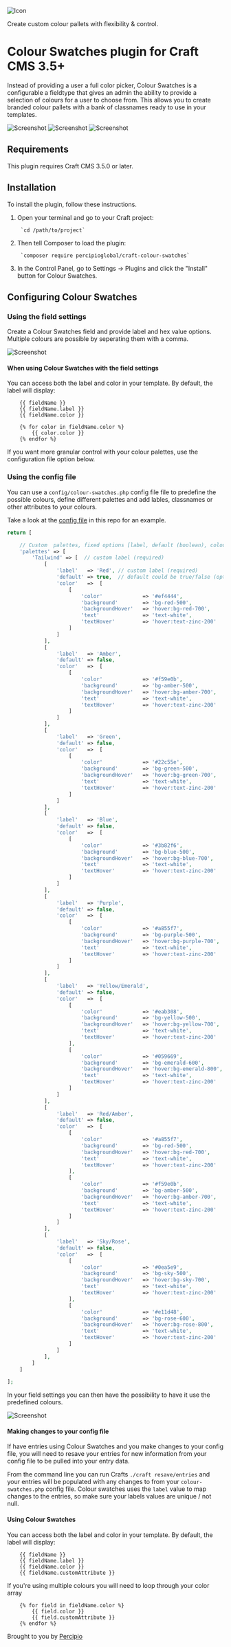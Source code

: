 ![Icon](./src/icon.svg)

Create custom colour pallets with flexibility & control.

# Colour Swatches plugin for Craft CMS 3.5+

Instead of providing a user a full color picker, Colour Swatches is a configurable a fieldtype that gives an admin the ability to provide a selection of colours for a user to choose from. This allows you to create branded colour pallets with a bank of classnames ready to use in your templates. 

![Screenshot](./resources/img/colour-swatches-1.png)
![Screenshot](./resources/img/colour-swatches-2.png)
![Screenshot](./resources/img/colour-swatches-3.png)

## Requirements

This plugin requires Craft CMS 3.5.0 or later.

## Installation

To install the plugin, follow these instructions.

1. Open your terminal and go to your Craft project:

        `cd /path/to/project`

2. Then tell Composer to load the plugin:

        `composer require percipioglobal/craft-colour-swatches`

3. In the Control Panel, go to Settings → Plugins and click the "Install" button for Colour Swatches.

## Configuring Colour Swatches
### Using the field settings

Create a Colour Swatches field and provide label and hex value options. Multiple colours are possible by seperating them with a comma.

![Screenshot](./resources/img/colour-swatches-3.png)

#### When using Colour Swatches with the field settings

You can access both the label and color in your template. By default, the label will display:

```twig
    {{ fieldName }}
    {{ fieldName.label }}
    {{ fieldName.color }}
```

```twig
    {% for color in fieldName.color %}
        {{ color.color }}
    {% endfor %}
```

If you want more granular control with your colour palettes, use the configuration file option below.

### Using the config file

You can use a `config/colour-swatches.php` config file file to predefine the possible colours, define different palettes and add lables, classnames or other attributes to your colours.

Take a look at the [config file](https://github.com/percipioglobal/craft-colour-swatches/blob/master/src/config.php) in this repo for an example.

```php
return [

    // Custom  palettes, fixed options [label, default (boolean), colour (array(colour, customOptions)) ]
    'palettes' => [
        'Tailwind' => [  // custom label (required)
            [
                'label'   => 'Red', // custom label (required)
                'default' => true,  // default could be true/false (option is required)
                'color'   =>  [
                    [
                        'color'             => '#ef4444',               // the colour shown in the fieldtype (required)
                        'background'        => 'bg-red-500',            // optional / custom attribute
                        'backgroundHover'   => 'hover:bg-red-700',      // optional / custom attribute
                        'text'              => 'text-white',            // optional / custom attribute
                        'textHover'         => 'hover:text-zinc-200'    // optional / custom attribute
                    ]
                ]
            ],
            [
                'label'   => 'Amber',
                'default' => false,
                'color'   =>  [
                    [
                        'color'             => '#f59e0b',               
                        'background'        => 'bg-amber-500',
                        'backgroundHover'   => 'hover:bg-amber-700',
                        'text'              => 'text-white',
                        'textHover'         => 'hover:text-zinc-200'
                    ]
                ]
            ],
            [
                'label'   => 'Green',
                'default' => false,
                'color'   =>  [
                    [
                        'color'             => '#22c55e',              
                        'background'        => 'bg-green-500',
                        'backgroundHover'   => 'hover:bg-green-700',
                        'text'              => 'text-white',
                        'textHover'         => 'hover:text-zinc-200'
                    ]
                ]
            ],
            [
                'label'   => 'Blue',
                'default' => false,
                'color'   =>  [
                    [
                        'color'             => '#3b82f6',              
                        'background'        => 'bg-blue-500',
                        'backgroundHover'   => 'hover:bg-blue-700',
                        'text'              => 'text-white',
                        'textHover'         => 'hover:text-zinc-200'
                    ]
                ]
            ],
            [
                'label'   => 'Purple',
                'default' => false,
                'color'   =>  [
                    [
                        'color'             => '#a855f7',              
                        'background'        => 'bg-purple-500',
                        'backgroundHover'   => 'hover:bg-purple-700',
                        'text'              => 'text-white',
                        'textHover'         => 'hover:text-zinc-200'
                    ]
                ]
            ],
            [
                'label'   => 'Yellow/Emerald',
                'default' => false,
                'color'   =>  [
                    [
                        'color'             => '#eab308',              
                        'background'        => 'bg-yellow-500',
                        'backgroundHover'   => 'hover:bg-yellow-700',
                        'text'              => 'text-white',
                        'textHover'         => 'hover:text-zinc-200'
                    ],
                    [
                        'color'             => '#059669',               
                        'background'        => 'bg-emerald-600',
                        'backgroundHover'   => 'hover:bg-emerald-800',
                        'text'              => 'text-white',
                        'textHover'         => 'hover:text-zinc-200'
                    ]
                ]
            ],
            [
                'label'   => 'Red/Amber',
                'default' => false,
                'color'   =>  [
                    [
                        'color'             => '#a855f7',              
                        'background'        => 'bg-red-500',
                        'backgroundHover'   => 'hover:bg-red-700',
                        'text'              => 'text-white',
                        'textHover'         => 'hover:text-zinc-200'
                    ],
                    [
                        'color'             => '#f59e0b',               
                        'background'        => 'bg-amber-500',
                        'backgroundHover'   => 'hover:bg-amber-700',
                        'text'              => 'text-white',
                        'textHover'         => 'hover:text-zinc-200'
                    ]
                ]
            ],
            [
                'label'   => 'Sky/Rose',
                'default' => false,
                'color'   =>  [
                    [
                        'color'             => '#0ea5e9',               
                        'background'        => 'bg-sky-500',
                        'backgroundHover'   => 'hover:bg-sky-700',
                        'text'              => 'text-white',
                        'textHover'         => 'hover:text-zinc-200'
                    ],
                    [
                        'color'             => '#e11d48',               
                        'background'        => 'bg-rose-600',
                        'backgroundHover'   => 'hover:bg-rose-800',
                        'text'              => 'text-white',
                        'textHover'         => 'hover:text-zinc-200'
                    ]
                ]
            ],
        ]
    ]

];
```

In your field settings you can then have the possibility to have it use the predefined colours.

![Screenshot](./resources/img/colour-swatches-2.png)

#### Making changes to your config file

If have entries using Colour Swatches and you make changes to your config file, you will need to resave your entries for new information from your config file to be pulled into your entry data. 

From the command line you can run Crafts `./craft resave/entries` and your entries will be populated with any changes to from your `colour-swatches.php` config file. Colour swatches uses the `label` value to map changes to the entries, so make sure your labels values are unique / not null.  


#### Using Colour Swatches

You can access both the label and color in your template. By default, the label will display:

```twig
    {{ fieldName }}
    {{ fieldName.label }}
    {{ fieldName.color }}
    {{ fieldName.customAttribute }}
```

If you're using multiple colours you will need to loop through your color array

```twig
    {% for field in fieldName.color %}
        {{ field.color }}
        {{ field.customAttribute }}
    {% endfor %}
```



Brought to you by [Percipio](https://percipio.london)